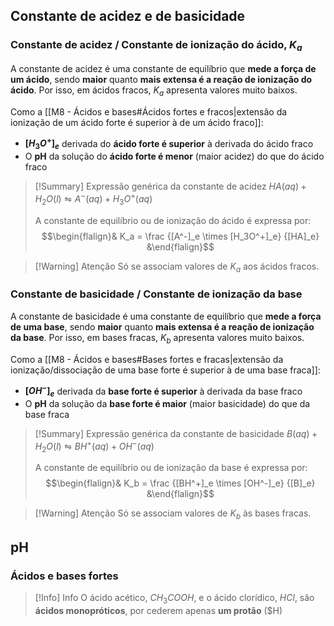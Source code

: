 ## Constante de acidez e de basicidade
### Constante de acidez / Constante de ionização do ácido, $K_a$
A constante de acidez é uma constante de equilíbrio que **mede a força de um ácido**, sendo **maior** quanto **mais extensa é a reação de ionização do ácido**. Por isso, em ácidos fracos, $K_a$ apresenta valores muito baixos.

Como a [[M8 - Ácidos e bases#Ácidos fortes e fracos|extensão da ionização de um ácido forte é superior à de um ácido fraco]]:
- **$[H_3O^+]_e$** derivada do **ácido forte é superior** à derivada do ácido fraco
- O **pH** da solução do **ácido forte é menor** (maior acidez) do que do ácido fraco

> [!Summary] Expressão genérica da constante de acidez
>$HA (aq) + H_2O (l) \leftrightharpoons A^- (aq) + H_3O^+ (aq)$
>
>A constante de equilíbrio ou de ionização do ácido é expressa por:
>$$\begin{flalign}& K_a = \frac {[A^-]_e \times [H_3O^+]_e} {[HA]_e} &\end{flalign}$$

>[!Warning] Atenção
>Só se associam valores de $K_a$ aos ácidos fracos.

### Constante de basicidade / Constante de ionização da base
A constante de basicidade é uma constante de equilíbrio que **mede a força de uma base**, sendo **maior** quanto **mais extensa é a reação de ionização da base**. Por isso, em bases fracas, $K_b$ apresenta valores muito baixos.

Como a [[M8 - Ácidos e bases#Bases fortes e fracas|extensão da ionização/dissociação de uma base forte é superior à de uma base fraca]]:
- **$[OH^-]_e$** derivada da **base forte é superior** à derivada da base fraco
- O **pH** da solução da **base forte é maior** (maior basicidade) do que da base fraca

> [!Summary] Expressão genérica da constante de basicidade
>$B (aq) + H_2O (l) \leftrightharpoons BH^+ (aq) + OH^- (aq)$
>
>A constante de equilíbrio ou de ionização da base é expressa por:
>$$\begin{flalign}& K_b = \frac {[BH^+]_e \times [OH^-]_e} {[B]_e} &\end{flalign}$$

>[!Warning] Atenção
>Só se associam valores de $K_b$ às bases fracas.

## pH
### Ácidos e bases fortes
>[!Info] Info
>O ácido acético, $CH_3COOH$, e o ácido clorídico, $HCl$, são **ácidos monopróticos**, por cederem apenas **um protão** ($H)